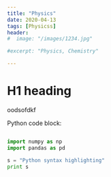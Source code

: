 ```yaml
---
title: "Physics"
date: 2020-04-13
tags: [Physicss]
header:
#  image: "/images/1234.jpg"

#excerpt: "Physics, Chemistry"

---
```


# H1 heading



oodsofdkf



Python code block:


```python

import numpy as np
import pandas as pd

s = "Python syntax highlighting"
print s

```
